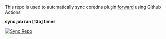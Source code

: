 This repo is used to automatically sync coredns plugin [forward](https://github.com/QZLin/forward) using Github Actions

**sync job ran [135] times**

[![Sync Repo](https://github.com/QZLin/coredns-extract/actions/workflows/sync.yaml/badge.svg)](https://github.com/QZLin/coredns-extract/actions/workflows/sync.yaml)
